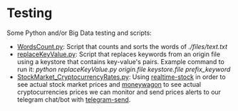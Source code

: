 # Testing
Some Python and/or Big Data testing and scripts:
 - [WordsCount.py](./scripts/WordsCount.py): Script that counts and sorts the words of *./files/text.txt*
 - [replaceKeyValue.py](./scripts/replaceKeyValue.py): Script that replaces keywords from an origin file using a keystore that contains key-value's pairs. Example command to run it: *python replaceKeyValue.py origin.file keystore.file prefix_keyword*
 - [StockMarket_CryptocurrencyRates.py](./scripts/StockMarket_CryptocurrencyRates.py): Using [realtime-stock](https://pypi.python.org/pypi/realtime-stock) in order to see actual stock market prices and [moneywagon](https://pypi.python.org/pypi/moneywagon) to see actual cryptocurrencies prices we can monitor and send prices alerts to our telegram chat/bot with [telegram-send](https://pypi.python.org/pypi/telegram-send).
